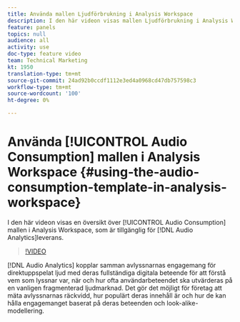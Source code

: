```yaml
---
title: Använda mallen Ljudförbrukning i Analysis Workspace
description: I den här videon visas mallen Ljudförbrukning i Analysis Workspace, som är tillgänglig direkt för ljudanalys.
feature: panels
topics: null
audience: all
activity: use
doc-type: feature video
team: Technical Marketing
kt: 1950
translation-type: tm+mt
source-git-commit: 24ad92b0ccdf1112e3ed4a0968cd47db757598c3
workflow-type: tm+mt
source-wordcount: '100'
ht-degree: 0%

---
```



# Använda [!UICONTROL Audio Consumption] mallen i Analysis Workspace {#using-the-audio-consumption-template-in-analysis-workspace}

I den här videon visas en översikt över [!UICONTROL Audio Consumption] mallen i Analysis Workspace, som är tillgänglig för [!DNL Audio Analytics]leverans.

>[!VIDEO](https://video.tv.adobe.com/v/23901/?quality=12)

[!DNL Audio Analytics] kopplar samman avlyssnarnas engagemang för direktuppspelat ljud med deras fullständiga digitala beteende för att förstå vem som lyssnar var, när och hur ofta användarbeteendet ska utvärderas på en vanligen fragmenterad ljudmarknad. Det gör det möjligt för företag att mäta avlyssnarnas räckvidd, hur populärt deras innehåll är och hur de kan hålla engagemanget baserat på deras beteenden och look-alike-modellering.
